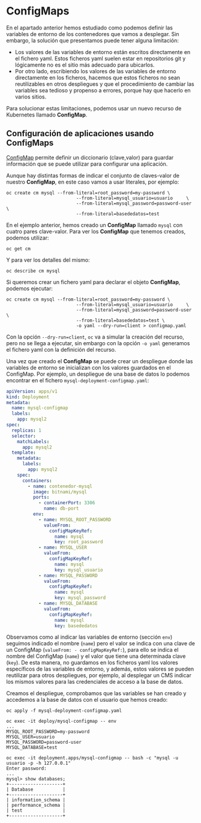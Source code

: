 # ConfigMaps

En el apartado anterior hemos estudiado como podemos definir las variables de entorno de los contenedores que vamos a desplegar. Sin embargo, la solución que presentamos puede tener alguna limitación:

* Los valores de las variables de entorno están escritos directamente en el fichero yaml. Estos ficheros yaml suelen estar en repositorios git y lógicamente no es el sitio más adecuado para ubicarlos.
* Por otro lado, escribiendo los valores de las variables de entorno directamente en los ficheros, hacemos que estos ficheros no sean reutilizables en otros despliegues y que el procedimiento de cambiar las variables sea tedioso y propenso a errores, porque hay que hacerlo en varios sitios.

Para solucionar estas limitaciones, podemos usar un nuevo recurso de Kubernetes llamado **ConfigMap**.

## Configuración de aplicaciones usando ConfigMaps

[ConfigMap](https://kubernetes.io/docs/tasks/configure-pod-container/configure-pod-configmap/) permite definir un diccionario (clave,valor) para guardar información que se puede utilizar para configurar una aplicación.

Aunque hay distintas formas de indicar el conjunto de claves-valor de nuestro **ConfigMap**, en este caso vamos a usar literales, por ejemplo:

    oc create cm mysql --from-literal=root_password=my-password \
                              --from-literal=mysql_usuario=usuario     \
                              --from-literal=mysql_password=password-user \
                              --from-literal=basededatos=test

En el ejemplo anterior, hemos creado un **ConfigMap** llamado `mysql` con cuatro pares clave-valor. Para ver los **ConfigMap** que tenemos
creados, podemos utilizar:

    oc get cm

Y para ver los detalles del mismo:

    oc describe cm mysql

Si queremos crear un fichero yaml para declarar el objeto **ConfigMap**, podemos ejecutar:

    oc create cm mysql --from-literal=root_password=my-password \
                              --from-literal=mysql_usuario=usuario     \
                              --from-literal=mysql_password=password-user \
                              --from-literal=basededatos=test \
                              -o yaml --dry-run=client > configmap.yaml

Con la opción `--dry-run=client`, `oc` va a simular la creación del recurso, pero no se llega a ejecutar, sin embargo con la opción `-o yaml` generamos el fichero yaml con la definición del recurso. 
  
Una vez que creado el **ConfigMap** se puede crear un despliegue donde las variables de entorno se inicializan con los valores guardados en
el ConfigMap. Por ejemplo, un despliegue de una base de datos lo podemos encontrar en el fichero `mysql-deployment-configmap.yaml`:

```yaml
apiVersion: apps/v1
kind: Deployment
metadata:
  name: mysql-configmap
  labels:
    app: mysql2
spec:
  replicas: 1
  selector:
    matchLabels:
      app: mysql2
  template:
    metadata:
      labels:
        app: mysql2
    spec:
      containers:
        - name: contenedor-mysql
          image: bitnami/mysql
          ports:
            - containerPort: 3306
              name: db-port
          env:
            - name: MYSQL_ROOT_PASSWORD
              valueFrom:
                configMapKeyRef:
                  name: mysql
                  key: root_password
            - name: MYSQL_USER
              valueFrom:
                configMapKeyRef:
                  name: mysql
                  key: mysql_usuario
            - name: MYSQL_PASSWORD
              valueFrom:
                configMapKeyRef:
                  name: mysql
                  key: mysql_password
            - name: MYSQL_DATABASE
              valueFrom:
                configMapKeyRef:
                  name: mysql
                  key: basededatos
```

Observamos como al indicar las variables de entorno (sección `env`) seguimos indicado el nombre (`name`) pero el valor se indica con una clave de un ConfigMap (`valueFrom: - configMapKeyRef:`), para ello se indica el nombre del ConfigMap (`name`) y el valor que tiene una determinada clave (`key`). De esta manera, no guardamos en los ficheros yaml los valores específicos de las variables de entorno, y además, estos valores se pueden reutilizar para otros despliegues, por ejemplo, al desplegar un CMS indicar los mismos valores para las
credenciales de acceso a la base de datos.

Creamos el despliegue, comprobamos que las variables se han creado y accedemos a la base de datos con el usuario que hemos creado:

    oc apply -f mysql-deployment-configmap.yaml

    oc exec -it deploy/mysql-configmap -- env
    ...
    MYSQL_ROOT_PASSWORD=my-password
    MYSQL_USER=usuario
    MYSQL_PASSWORD=password-user
    MYSQL_DATABASE=test

    oc exec -it deployment.apps/mysql-configmap -- bash -c "mysql -u usuario -p -h 127.0.0.1"
    Enter password: 
    ...
    mysql> show databases;
    +--------------------+
    | Database           |
    +--------------------+
    | information_schema |
    | performance_schema |
    | test               |
    +--------------------+


    